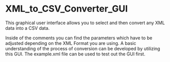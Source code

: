 # XML_to_CSV_Converter_GUI
This graphical user interface allows you to select and then convert any XML data into a CSV data. 

Inside of the comments you can find the parameters which have to be adjusted depending on the XML Format you are using. 
A basic understanding of the process of conversion can be developed by utilizing this GUI. The example.xml file can be used to test out
the GUI first.
